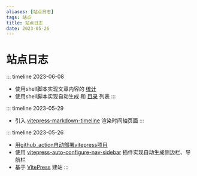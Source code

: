 ```yaml
---
aliases: [站点日志]
tags: 站点
title: 站点日志
date: 2023-05-26
---
```

# 站点日志
>

::: timeline 2023-06-08
- 使用shell脚本实现文章内容的 [统计](../pages/index.md)
- 使用shell脚本实现自动生成 和 [目录](../list-concept/1.md) 列表
:::

::: timeline 2023-05-29
- 引入 [vitepress-markdown-timeline](https://www.npmjs.com/package/vitepress-markdown-timeline?activeTab=readme) 渲染时间轴页面
:::

::: timeline 2023-05-26
- [用github_action自动部署vitepress项目](%E7%94%A8github_action%E8%87%AA%E5%8A%A8%E9%83%A8%E7%BD%B2vitepress%E9%A1%B9%E7%9B%AE.md)
- 使用 [vitepress-auto-configure-nav-sidebar](https://github.com/w3ctech-editorial-department/vitepress-auto-configure-nav-sidebar) 插件实现自动生成侧边栏、导航栏
- 基于 [VitePress](https://vitepress.dev/guide/what-is-vitepress) 建站
:::